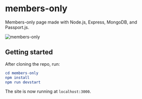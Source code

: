 # members-only
Members-only page made with Node.js, Express, MongoDB, and Passport.js.

![members-only](https://user-images.githubusercontent.com/46205282/147396683-49eda24d-40b3-4b72-a287-2c7c5065d501.gif)

## Getting started

After cloning the repo, run:

```elm
cd members-only
npm install
npm run devstart
```

The site is now running at `localhost:3000`.

